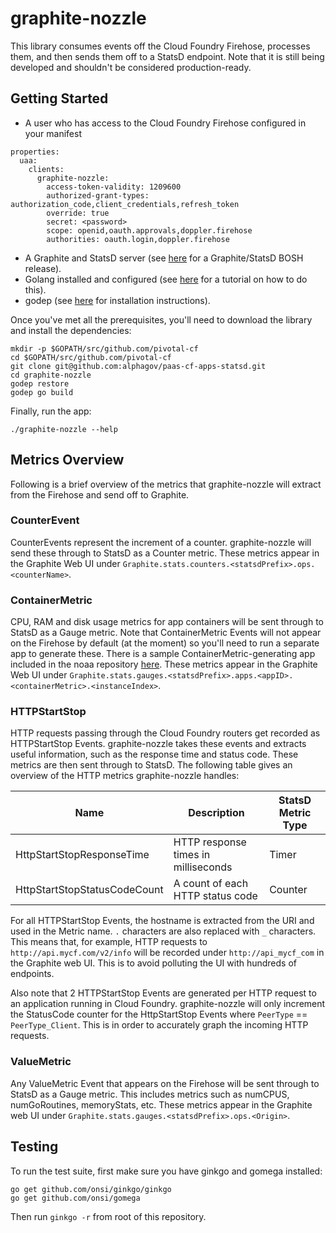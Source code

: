 # graphite-nozzle

This library consumes events off the Cloud Foundry Firehose, processes them, and then sends them off to a StatsD endpoint. Note that it is still being developed and shouldn't be considered production-ready.

## Getting Started

* A user who has access to the Cloud Foundry Firehose configured in
your manifest

```
properties:
  uaa:
    clients:
      graphite-nozzle:
        access-token-validity: 1209600
        authorized-grant-types: authorization_code,client_credentials,refresh_token
        override: true
        secret: <password>
        scope: openid,oauth.approvals,doppler.firehose
        authorities: oauth.login,doppler.firehose

```

* A Graphite and StatsD server (see [here](https://github.com/CloudCredo/graphite-statsd-boshrelease) for a Graphite/StatsD BOSH release).
* Golang installed and configured (see [here](https://golang.org/doc/install) for a tutorial on how to do this).
* godep (see [here](https://github.com/tools/godep) for installation instructions).

Once you've met all the prerequisites, you'll need to download the library and install the dependencies:

```
mkdir -p $GOPATH/src/github.com/pivotal-cf
cd $GOPATH/src/github.com/pivotal-cf
git clone git@github.com:alphagov/paas-cf-apps-statsd.git
cd graphite-nozzle
godep restore
godep go build
```

Finally, run the app:

```
./graphite-nozzle --help
```

## Metrics Overview

Following is a brief overview of the metrics that graphite-nozzle will extract from the Firehose and send off to Graphite.

### CounterEvent

CounterEvents represent the increment of a counter. graphite-nozzle will send these through to StatsD as a Counter metric. These metrics appear in the Graphite Web UI under `Graphite.stats.counters.<statsdPrefix>.ops.<counterName>`.

### ContainerMetric

CPU, RAM and disk usage metrics for app containers will be sent through to StatsD as a Gauge metric. Note that ContainerMetric Events will not appear on the Firehose by default (at the moment) so you'll need to run a separate app to generate these. There is a sample ContainerMetric-generating app included in the noaa repository [here](https://github.com/cloudfoundry/noaa/tree/master/container_metrics_sample). These metrics appear in the Graphite Web UI under `Graphite.stats.gauges.<statsdPrefix>.apps.<appID>.<containerMetric>.<instanceIndex>`.

### HTTPStartStop

HTTP requests passing through the Cloud Foundry routers get recorded as HTTPStartStop Events. graphite-nozzle takes these events and extracts useful information, such as the response time and status code. These metrics are then sent through to StatsD. The following table gives an overview of the HTTP metrics graphite-nozzle handles:

| Name | Description | StatsD Metric Type |
| ---- | ----------- | ------------------ |
| HttpStartStopResponseTime | HTTP response times in milliseconds | Timer |
| HttpStartStopStatusCodeCount | A count of each HTTP status code | Counter |


For all HTTPStartStop Events, the hostname is extracted from the URI and used in the Metric name. `.` characters are also replaced with `_` characters. This means that, for example, HTTP requests to `http://api.mycf.com/v2/info` will be recorded under `http://api_mycf_com` in the Graphite web UI. This is to avoid polluting the UI with hundreds of endpoints.

Also note that 2 HTTPStartStop Events are generated per HTTP request to an application running in Cloud Foundry. graphite-nozzle will only increment the StatusCode counter for the HttpStartStop Events where `PeerType` == `PeerType_Client`. This is in order to accurately graph the incoming HTTP requests.

### ValueMetric

Any ValueMetric Event that appears on the Firehose will be sent through to StatsD as a Gauge metric. This includes metrics such as numCPUS, numGoRoutines, memoryStats, etc. These metrics appear in the Graphite web UI under `Graphite.stats.gauges.<statsdPrefix>.ops.<Origin>`.

## Testing

To run the test suite, first make sure you have ginkgo and gomega installed:

```
go get github.com/onsi/ginkgo/ginkgo
go get github.com/onsi/gomega
```

Then run `ginkgo -r` from root of this repository.
